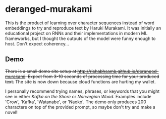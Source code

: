 # deranged-murakami
This is the product of learning over character sequences instead of word embeddings to try and reproduce text by Haruki Murakami. It was initially an educational project on RNNs and their implementations in modern ML frameworks, but I thought the outputs of the model were funny enough to host. Don't expect coherency...

## Demo
~~There is a small demo site setup at http://rishabhsamb.github.io/deranged-murakami. Expect from 3-10 seconds of processing time for your produced text.~~
The site is now down because cloud functions are hurting my wallet.

I personally recommend trying names, phrases, or keywords that you might see in either _Kafka on the Shore_ or _Norwegian Wood_. Examples include 'Crow', 'Kafka', 'Watanabe', or 'Naoko'. The demo only produces 200 characters on top of the provided prompt, so maybe don't try and make a novel!
